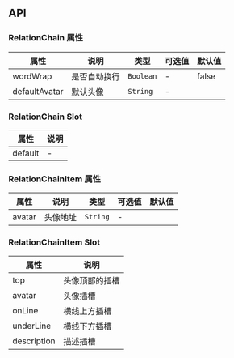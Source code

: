 ## API

### RelationChain 属性
属性 | 说明 | 类型 | 可选值 | 默认值
---|---|---|---|---
wordWrap | 是否自动换行 | `Boolean` | - | false
defaultAvatar | 默认头像 | `String` | - | 

### RelationChain Slot
属性 | 说明
---|---
default | -

### RelationChainItem 属性
属性 | 说明 | 类型 | 可选值 | 默认值
---|---|---|---|---
avatar | 头像地址 | `String` | - | 

### RelationChainItem Slot
属性 | 说明
---|---
top | 头像顶部的插槽
avatar | 头像插槽
onLine | 横线上方插槽
underLine | 横线下方插槽
description | 描述插槽
